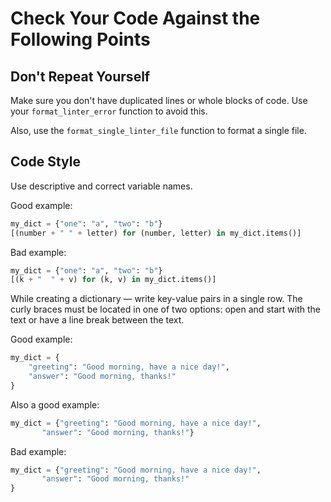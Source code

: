 # Сheck Your Code Against the Following Points

## Don't Repeat Yourself

Make sure you don't have duplicated lines or whole blocks of code. Use your `format_linter_error` function to avoid this.

Also, use the `format_single_linter_file` function to format a single file.

## Code Style

Use descriptive and correct variable names.

Good example:

```python
my_dict = {"one": "a", "two": "b"}
[(number + " " + letter) for (number, letter) in my_dict.items()]
```

Bad example:

```python
my_dict = {"one": "a", "two": "b"}
[(k + "  " + v) for (k, v) in my_dict.items()]
```

While creating a dictionary — write key-value pairs in a single row. The curly braces must be located in one of two options: open and start with the text or have a line break between the text. 

Good example:

```python
my_dict = {
	"greeting": "Good morning, have a nice day!", 
	"answer": "Good morning, thanks!"
}

```

Also a good example:

```python
my_dict = {"greeting": "Good morning, have a nice day!", 
	   "answer": "Good morning, thanks!"}
```

Bad example:

```python
my_dict = {"greeting": "Good morning, have a nice day!", 
	   "answer": "Good morning, thanks!"
}
```

